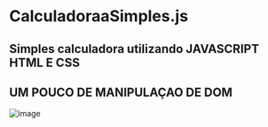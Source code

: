 # CalculadoraaSimples.js


## Simples  calculadora  utilizando  JAVASCRIPT  HTML E CSS
## UM POUCO DE  MANIPULAÇAO  DE  DOM 

![image](https://user-images.githubusercontent.com/98924684/208913739-9581db9c-29f8-4978-a84e-c5a305deedfd.png)
